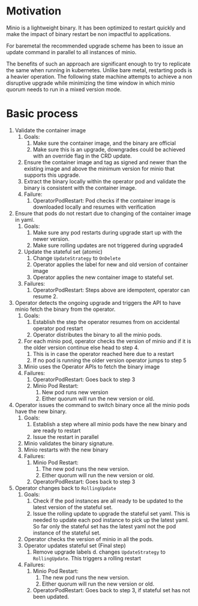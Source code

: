 # Motivation
Minio is a lightweight binary. It has been optimized to restart quickly and make the impact of binary restart be
non impactful to applications. 

For baremetal the recommended upgrade scheme has been to issue an update command in parallel to all instances of minio.

The benefits of such an approach are significant enough to try to replicate the same when running in kubernetes.
Unlike bare metal, restarting pods is a heavier operation. The following state machine attempts to achieve a non disruptive 
upgrade while minimizing the time window in which minio quorum needs to run in a mixed version mode.
 
# Basic process

1. Validate the container image
    1. Goals:
        1. Make sure the container image, and the binary are official
        2. Make sure this is an upgrade, downgrades could be achieved with an override flag in the CRD update.   
    2. Ensure the container image and tag as signed and newer than the existing image and above the minimum version for minio that supports this upgrade.
    3. Extract the binary locally within the operator pod and validate the binary is consistent with the container image.
    4. Failure:
        1. OperatorPodRestart: Pod checks if the container image is downloaded locally and resumes with verification
2. Ensure that pods do not restart due to changing of the container image in yaml.
    1. Goals:
        1. Make sure any pod restarts during upgrade start up with the newer version.
        2. Make sure rolling updates are not triggered during upgrade4
    3. Update the stateful set (atomic)
        1. Change `UpdateStrategy` to `OnDelete`
        2. Operator applies the label for new and old version of container image
        3. Operator applies the new container image to stateful set.
    4. Failures:
        1. OperatorPodRestart: Steps above are idempotent, operator can resume 2.
3. Operator detects the ongoing upgrade and triggers the API to have minio fetch the binary from the operator.
    1. Goals:
        1. Establish the step the operator resumes from on accidental operator pod restart
        2. Operator distributes the binary to all the minio pods.
    2. For each minio pod, operator checks the version of minio and if it is the older version continue else head to step 4.
        1. This is in case the operator reached here due to a restart
        2. If no pod is running the older version operator jumps to step 5
    3. Minio uses the Operator APIs to fetch the binary image
    4. Failures:
        1. OperatorPodRestart: Goes back to step 3
        2. Minio Pod Restart:
            1. New pod runs new version
            2. Either quorum will run the new version or old.
4. Operator issues the command to switch binary once all the minio pods have the new binary.
    1. Goals:
        1. Establish a step where all minio pods have the new binary and are ready to restart
        2. Issue the restart in parallel
    2. Minio validates the binary signature.
    3. Minio restarts with the new binary
    4. Failures:
        1. Minio Pod Restart:
            1. The new pod runs the new version.
            2. Either quorum will run the new version or old.
        2. OperatorPodRestart: Goes back to step 3
5. Operator changes back to `RollingUpdate`
    1. Goals:
        1. Check if the pod instances are all ready to be updated to the latest version of the stateful set.
        2. Issue the rolling update to upgrade the stateful set yaml. This is needed to update each pod instance to pick up the latest yaml. So far only the stateful set has the latest yaml not the pod instance of the stateful set.
    2. Operator checks the version of minio in all the pods.
    3. Operator updates stateful set (Final step)
        1. Remove upgrade labels
        d. changes `UpdateStrategy` to `RollingUpdate`. This triggers a rolling restart
    4. Failures:
        1. Minio Pod Restart:
            1. The new pod runs the new version.
            2. Either quorum will run the new version or old.
        2. OperatorPodRestart: Goes back to step 3, if stateful set has not been updated.
